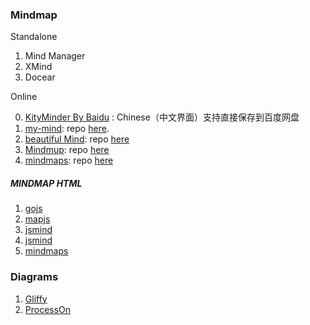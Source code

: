 ### Mindmap

Standalone

1. Mind Manager
2. XMind
3. Docear

Online

0. [KityMinder By Baidu](https://github.com/fex-team/kityminder) : Chinese（中文界面）支持直接保存到百度网盘
1. [my-mind](http://my-mind.github.io/): repo [here](https://github.com/ondras/my-mind).
2. [beautiful Mind](http://beautifulmind.io/): repo [here](https://github.com/ierror/BeautifulMind.io)
3. [Mindmup](http://www.mindmup.com/): repo [here](https://github.com/mindmup)
4. [mindmaps](http://drichard.org/mindmaps/): repo [here](https://github.com/drichard/mindmaps)


##### MINDMAP HTML

1. [gojs](http://www.gojs.net/latest/samples/mindMap.html)
2. [mapjs](http://coderbay.com/create-mind-maps-with-javascript-mapjs/)
3. [jsmind](https://github.com/hizzgdev/jsmind)
4. [jsmind](http://sourceforge.net/projects/jsmind/)
5. [mindmaps](https://github.com/drichard/mindmaps)


### Diagrams

1. [Gliffy](http://www.gliffy.com/)
2. [ProcessOn](http://www.processon.com/)